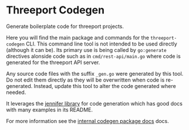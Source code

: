 # Threeport Codegen

Generate boilerplate code for threeport projects.

Here you will find the main package and commands for the `threeport-codegen`
CLI.  This command line tool is not intended to be used directly (although it
can be).  Its primary use is being called by `go:generate` directives alonside
code such as in `cmd/rest-api/main.go` where code is generated for the threeport
API server.

Any source code files with the suffix `_gen.go` were generated by this tool.  Do
not edit them directly as they will be overwritten when code is re-generated.
Instead, update this tool to alter the code generated where needed.

It leverages the [jennifer library](https://github.com/dave/jennifer) for code
generation which has good docs with many examples in its README.

For more information see the [internal codegen package
docs](../../internal/codegen/README.md) docs.

